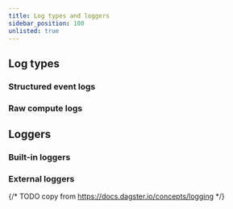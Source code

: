 ```yaml
---
title: Log types and loggers
sidebar_position: 100
unlisted: true
---
```


## Log types

### Structured event logs

### Raw compute logs

## Loggers

### Built-in loggers

### External loggers


{/* TODO copy from https://docs.dagster.io/concepts/logging */}